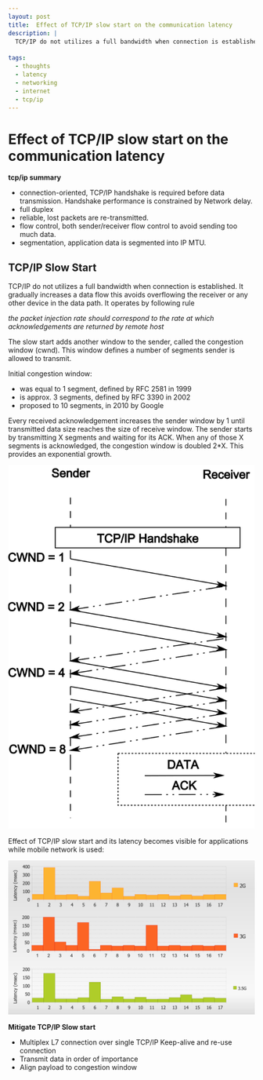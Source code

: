 ```yaml
---
layout: post
title:  Effect of TCP/IP slow start on the communication latency
description: |
  TCP/IP do not utilizes a full bandwidth when connection is established. It gradually increases a data flow. Effect of TCP/IP slow start and its latency becomes visible for applications while mobile network is used. 

tags:
  - thoughts
  - latency
  - networking
  - internet
  - tcp/ip
---
```


# Effect of TCP/IP slow start on the communication latency

**tcp/ip summary**

* connection-oriented, TCP/IP handshake is required before data transmission. Handshake performance is constrained by Network delay.
* full duplex
* reliable, lost packets are re-transmitted.
* flow control, both sender/receiver flow control to avoid sending too much data.
* segmentation, application data is segmented into IP MTU.


## TCP/IP Slow Start

TCP/IP do not utilizes a full bandwidth when connection is established. It gradually increases a data flow this avoids overflowing the receiver or any other device in the data path. It operates by following rule

*the packet injection rate should correspond to the rate at which acknowledgements are returned by remote host*

The slow start adds another window to the sender, called the congestion window (cwnd). This window defines a number of segments sender is allowed to transmit.

Initial congestion window:
* was equal to 1 segment, defined by RFC 2581 in 1999
* is approx. 3 segments, defined by RFC 3390 in 2002
* proposed to 10 segments, in 2010 by Google

Every received acknowledgement increases the sender window by 1 until transmitted data size reaches the size of receive window. The sender starts by transmitting X segments and waiting for its ACK. When any of those X segments is acknowledged, the congestion window is doubled 2*X. This provides an exponential growth.

![tcp/ip slow start explained](/assets/images/2010-08-08-tcp-ip-slow-start.svg)

Effect of TCP/IP slow start and its latency becomes visible for applications while mobile network is used:

![tcp/ip slow latency](/assets/images/2010-08-08-tcp-ip-slow-start-latency.png)

**Mitigate TCP/IP Slow start**
* Multiplex L7 connection over single TCP/IP Keep-alive and re-use connection
* Transmit data in order of importance
* Align payload to congestion window
